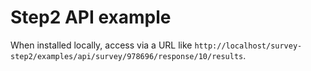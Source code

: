 # Step2 API example

When installed locally, access via a URL like `http://localhost/survey-step2/examples/api/survey/978696/response/10/results`.